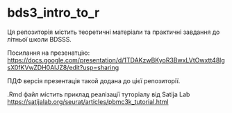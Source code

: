 # bds3_intro_to_r

Ця репозиторія містить теоретичні матеріали та практичні завдання до літньої школи BDSSS.

Посилання на презенатцію: https://docs.google.com/presentation/d/1TDAKzwBKyoR3BwxLVtOwxtt48lgsX0fKVwZDH0AlJZ8/edit?usp=sharing

ПДФ версія презентація такой додана до цієї репозиторії.

.Rmd файл містить приклад реалізації туторіалу від Satija Lab https://satijalab.org/seurat/articles/pbmc3k_tutorial.html
